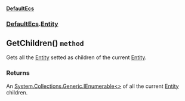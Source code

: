 #### [DefaultEcs](./DefaultEcs.md 'DefaultEcs')
### [DefaultEcs](./DefaultEcs.md#DefaultEcs 'DefaultEcs').[Entity](./DefaultEcs-Entity.md 'DefaultEcs.Entity')
## GetChildren() `method`
Gets all the [Entity](./DefaultEcs-Entity.md 'DefaultEcs.Entity') setted as children of the current [Entity](./DefaultEcs-Entity.md 'DefaultEcs.Entity').
### Returns
An [System.Collections.Generic.IEnumerable&lt;&gt;](https://docs.microsoft.com/en-us/dotnet/api/System.Collections.Generic.IEnumerable-1 'System.Collections.Generic.IEnumerable&lt;&gt;') of all the current [Entity](./DefaultEcs-Entity.md 'DefaultEcs.Entity') children.
